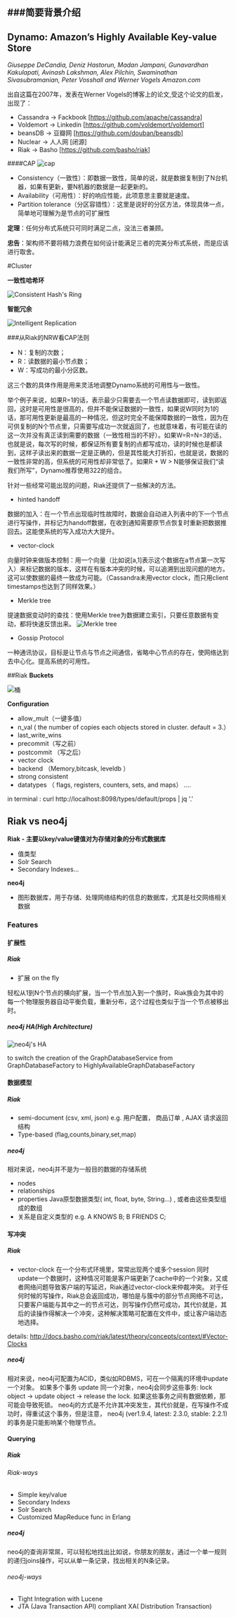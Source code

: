 ###简要背景介绍
---

Dynamo: Amazon’s Highly Available Key-value Store
-----
<i>
Giuseppe DeCandia, Deniz Hastorun, Madan Jampani, Gunavardhan Kakulapati, Avinash Lakshman, Alex Pilchin, Swaminathan Sivasubramanian, Peter Vosshall and Werner Vogels 
Amazon.com
</i>

出自这篇在2007年，发表在Werner Vogels的博客上的论文,受这个论文的启发，
出现了：
* Cassandra  -> Fackbook [https://github.com/apache/cassandra]
* Voldemort  -> Linkedin  [https://github.com/voldemort/voldemort]
* beansDB     -> 豆瓣网     [https://github.com/douban/beansdb]
* Nuclear       -> 人人网 [闭源]
* Riak             -> Basho      [https://github.com/basho/riak]

####CAP
![cap](https://github.com/taurusser/Stuff/blob/master/riak/img/cap.jpg)

* Consistency（一致性）：即数据一致性，简单的说，就是数据复制到了N台机器，如果有更新，要N机器的数据是一起更新的。
* Availability（可用性）：好的响应性能，此项意思主要就是速度。
* Partition tolerance（分区容错性）：这里是说好的分区方法，体现具体一点，简单地可理解为是节点的可扩展性

<b>定理</b>：任何分布式系统只可同时满足二点，没法三者兼顾。

<b>忠告</b>：架构师不要将精力浪费在如何设计能满足三者的完美分布式系统，而是应该进行取舍。



#Cluster

<b>一致性哈希环</b>

![Consistent Hash's Ring](https://github.com/taurusser/Stuff/blob/master/riak/img/consistent-hashing.png)

<b>智能冗余</b>

![Intelligent Replication](https://github.com/taurusser/Stuff/blob/master/riak/img/riak-data-distribution.png)

###从Riak的NRW看CAP法则

* N：复制的次数；
* R：读数据的最小节点数；
* W：写成功的最小分区数。

这三个数的具体作用是用来灵活地调整Dynamo系统的可用性与一致性。

举个例子来说，如果R=1的话，表示最少只需要去一个节点读数据即可，读到即返回，这时是可用性是很高的，但并不能保证数据的一致性，如果说W同时为1的 话，那可用性更新是最高的一种情况，但这时完全不能保障数据的一致性，因为在可供复制的N个节点里，只需要写成功一次就返回了，也就意味着，有可能在读的这一次并没有真正读到需要的数据（一致性相当的不好）。如果W=R=N=3的话，也就是说，每次写的时候，都保证所有要复制的点都写成功，读的时候也是都读到，这样子读出来的数据一定是正确的，但是其性能大打折扣，也就是说，数据的一致性非常的高，但系统的可用性却非常低了。如果R + W > N能够保证我们“读我们所写”，Dynamo推荐使用322的组合。

针对一些经常可能出现的问题，Riak还提供了一些解决的方法。

* hinted handoff

数据的加入：在一个节点出现临时性故障时，数据会自动进入列表中的下一个节点进行写操作，并标记为handoff数据，在收到通知需要原节点恢复时重新把数据推回去。这能使系统的写入成功大大提升。

* vector-clock

向量时钟来做版本控制：用一个向量（比如说[a,1]表示这个数据在a节点第一次写入）来标记数据的版本，这样在有版本冲突的时候，可以追溯到出现问题的地方。这可以使数据的最终一致成为可能。（Cassandra未用vector clock，而只用client timestamps也达到了同样效果。）

* Merkle tree

提速数据变动时的查找：使用Merkle tree为数据建立索引，只要任意数据有变动，都将快速反馈出来。
![Merkle tree](https://github.com/taurusser/Stuff/blob/master/riak/img/Hash_Tree.svg.png)

* Gossip Protocol

一种通讯协议，目标是让节点与节点之间通信，省略中心节点的存在，使网络达到去中心化。提高系统的可用性。


##Riak
<b>Buckets</b>

![桶](https://github.com/taurusser/Stuff/blob/master/riak/img/buckets.jpg)

<b>Configuration</b>

* allow_mult（一键多值）
* n_val ( the number of copies each objects stored in cluster. default = 3.）
* last_write_wins
* precommit（写之前）
* postcommit （写之后）
* vector clock
* backend （Memory,bitcask, leveldb ）
* strong consistent
* datatypes （ flags, registers, counters, sets, and maps）
....

 in terminal :
curl http://localhost:8098/types/default/props | jq '.'


## Riak vs neo4j

<b>Riak - 主要以key/value键值对为存储对象的分布式数据库</b>

* 值类型
* Solr Search
* Secondary Indexes...

<b>neo4j</b>

* 图形数据库，用于存储、处理网络结构的信息的数据库，尤其是社交网络相关数据


### Features
#### 扩展性
##### Riak

* 扩展  on the fly

轻松从1到N个节点的横向扩展，当一个节点加入到一个族时，Riak族会为其中的每一个物理服务器自动平衡负载，重新分布，这个过程也类似于当一个节点被移出时。

#####  neo4j HA(High Architecture)

![neo4j's HA](https://github.com/taurusser/Stuff/blob/master/riak/img/ha-architecture.svg)

to switch the creation of the GraphDatabaseService from GraphDatabaseFactory to HighlyAvailableGraphDatabaseFactory

#### 数据模型
##### Riak

* semi-document (csv, xml, json) 
e.g. 用户配置， 商品订单 , AJAX 请求返回结构
* Type-based (flag,counts,binary,set,map)

##### neo4j
相对来说，neo4j并不是为一般目的数据的存储系统
* nodes
* relationships
* properties
 Java原型数据类型( int, float, byte, String...) , 或者由这些类型组成的数组
* 关系是自定义类型的 e.g. A KNOWS B; B FRIENDS C;

#### 写冲突
##### Riak
* vector-clock
在一个分布式环境里，常常出现两个或多个session 同时update一个数据时，这种情况可能是客户端更新了cache中的一个对象，又或者网络问题导致客户端的写延迟，Riak通过vector-clock来仲裁冲突。
对于任何时候的写操作，Riak总会返回成功，哪怕是与簇中的部分节点网络不可达，只要客户端能与其中之一的节点可达，则写操作仍然可成功，其代价就是，其后的读操作得解决一个冲突，这种解决策略可配置在文件中，或让客户端动态地选择。

details: http://docs.basho.com/riak/latest/theory/concepts/context/#Vector-Clocks

##### neo4j
相对来说，neo4j可配置为ACID，类似如RDBMS，可在一个隔离的环境中update一个对象。
如果多个事务 update 同一个对象，neo4j会同步这些事务:
lock object -> update object -> release the lock.
如果这些事务之间有数据依赖，那可能会导致死锁。
neo4j的方式是不允许其冲突发生，其代价就是，在写操作不成功时，得重试这个事务，但是注意，
neo4j (ver1.9.4, latest: 2.3.0, stable: 2.2.1) 的事务是只能影响某个物理节点。


#### Querying
##### Riak
###### Riak-ways
* Simple key/value
* Secondary Indexs
* Solr Search
* Customized MapReduce func in Erlang

##### neo4j
neo4j的查询非常屌，可以轻松地找出比如说，你朋友的朋友，通过一个单一规则的递归joins操作，可以从单一条记录，找出相关的N条记录。

###### neo4j-ways
* Tight Integration with Lucene
* JTA (Java Transaction API) compliant XA( Distribution Transaction)
